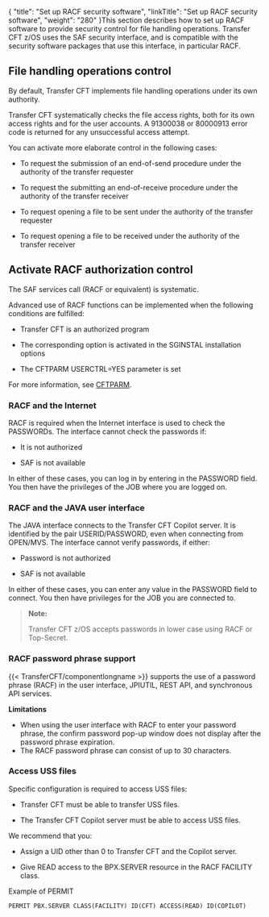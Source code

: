 {
    "title": "Set up RACF security software",
    "linkTitle": "Set up RACF security software",
    "weight": "280"
}This section describes how to set up RACF software to provide security control for file handling operations. Transfer CFT z/OS uses the SAF security interface, and is compatible with the security software packages that use this interface, in particular RACF.

## File handling operations control

By default, Transfer CFT implements file handling operations under its own authority.

Transfer CFT systematically checks the file access rights, both for its own access rights and for the user accounts. A 91300038 or 80000913 error code is returned for any unsuccessful access attempt.

You can activate more elaborate control in the following cases:

-   To request the submission of an end-of-send procedure under the authority of the transfer requester

<!-- -->

-   To request the submitting an end-of-receive procedure under the authority of the transfer receiver

<!-- -->

-   To request opening a file to be sent under the authority of the transfer requester

<!-- -->

-   To request opening a file to be received under the authority of the transfer receiver

## Activate RACF authorization control

The SAF services call (RACF or equivalent) is systematic.

Advanced use of RACF functions can be implemented when the following conditions are fulfilled:

-   Transfer CFT is an authorized program

<!-- -->

-   The corresponding option is activated in the SGINSTAL installation options

<!-- -->

-   The CFTPARM USERCTRL=YES parameter is set

For more information, see [CFTPARM](../../../../../c_intro_userinterfaces/web_copilot_ui/conf_intro/cftparm).

### RACF and the Internet

RACF is required when the Internet interface is used to check the PASSWORDs. The interface cannot check the passwords if:

-   It is not authorized

<!-- -->

-   SAF is not available

In either of these cases, you can log in by entering in the PASSWORD field. You then have the privileges of the JOB where you are logged on.

### RACF and the JAVA user interface

The JAVA interface connects to the Transfer CFT Copilot server. It is identified by the pair USERID/PASSWORD, even when connecting from OPEN/MVS. The interface cannot verify passwords, if either:

-   Password is not authorized

<!-- -->

-   SAF is not available

In either of these cases, you can enter any value in the PASSWORD field to connect. You then have privileges for the JOB you are connected to.

> **Note:**
>
> Transfer CFT z/OS accepts passwords in lower case using RACF or Top-Secret.

<span id="RACF pas"></span>

### RACF password phrase support

{{< TransferCFT/componentlongname  >}} supports the use of a password phrase (RACF) in the user interface, JPIUTIL, REST API, and synchronous API services.

**Limitations**

-   When using the user interface with RACF to enter your password phrase, the confirm password pop-up window does not display after the password phrase expiration.
-   The RACF password phrase can consist of up to 30 characters.

### Access USS files

Specific configuration is required to access USS files:

-   Transfer CFT must be able to transfer USS files.

<!-- -->

-   The Transfer CFT Copilot server must be able to access USS files.

We recommend that you:

-   Assign a UID other than 0 to Transfer CFT and the Copilot server.

<!-- -->

-   Give READ access to the BPX.SERVER resource in the RACF FACILITY class.

Example of PERMIT


    PERMIT PBX.SERVER CLASS(FACILITY) ID(CFT) ACCESS(READ) ID(COPILOT)
